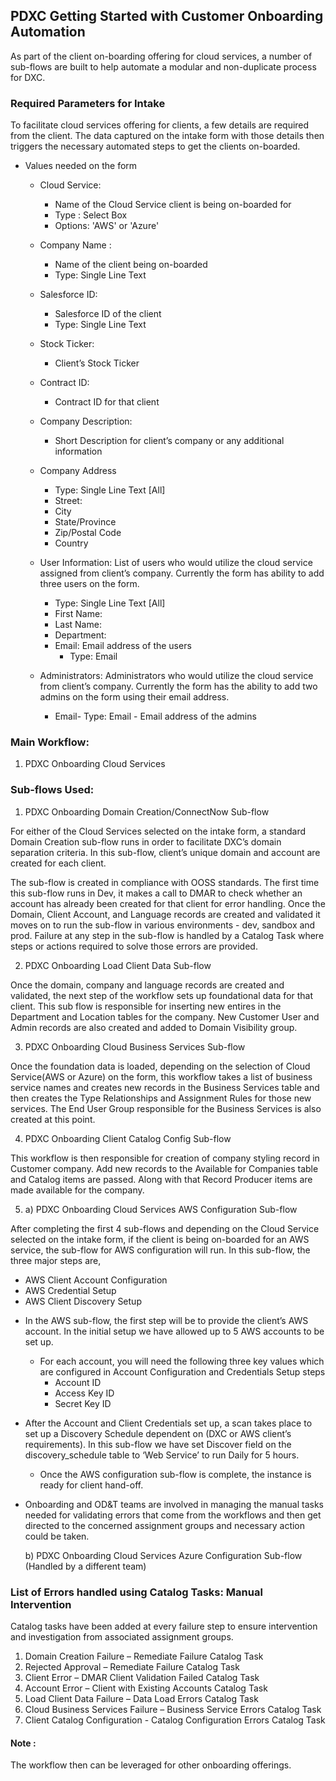 ## PDXC Getting Started with Customer Onboarding Automation

As part of the client on-boarding offering for cloud services, a number of sub-flows are built to help automate a modular and non-duplicate process for DXC. 

### Required Parameters for Intake

To facilitate cloud services offering for clients, a few details are required from the client. The data captured on the intake form with those details then triggers the necessary automated steps to get the clients on-boarded. 

* Values needed on the form
  - Cloud Service:
    - Name of the Cloud Service client is being on-boarded for
    - Type : Select Box 
    - Options: 'AWS' or 'Azure'
    
  - Company Name : 
    - Name of the client being on-boarded
    - Type: Single Line Text
    
  - Salesforce ID: 
    - Salesforce ID of the client 
    - Type: Single Line Text 

  - Stock Ticker: 
    - Client’s Stock Ticker 
    
  - Contract ID: 
    - Contract ID for that client

  - Company Description:
    - Short Description for client’s company or any additional information

  - Company Address
    - Type: Single Line Text [All]
    - Street:
    - City
    - State/Province
    - Zip/Postal Code
    - Country

  - User Information: List of users who would utilize the cloud service assigned from client’s company. Currently the form has ability to add three users on the form. 
    - Type: Single Line Text [All]
    - First Name:
    - Last Name:
    - Department:
    - Email: Email address of the users
      - Type: Email
      
  - Administrators: Administrators who would utilize the cloud service from client’s company. Currently the form has the ability to add two admins on the form using their email address. 
    - Email- Type: Email - Email address of the admins 
    
### Main Workflow:
1. PDXC Onboarding Cloud Services

### Sub-flows Used: 
1. PDXC Onboarding Domain Creation/ConnectNow Sub-flow

For either of the Cloud Services selected on the intake form, a standard Domain Creation sub-flow runs in order to facilitate DXC’s domain separation criteria. In this sub-flow, client’s unique domain and account are created for each client.

The sub-flow is created in compliance with OOSS standards. The first time this sub-flow runs in Dev, it makes a call to DMAR to check whether an account has already been created for that client for error handling. Once the Domain, Client Account, and Language records are created and validated it moves on to run the sub-flow in various environments - dev, sandbox and prod.
Failure at any step in the sub-flow is handled by a Catalog Task where steps or actions required to solve those errors are provided.

2. PDXC Onboarding Load Client Data Sub-flow

Once the domain, company and language records are created and validated, the next step of the workflow sets up foundational data for that client. This sub flow is responsible for inserting new entires in the Department and Location tables for the company. New Customer User and Admin records are also created and added to Domain Visibility group. 

3. PDXC Onboarding Cloud Business Services Sub-flow

Once the foundation data is loaded, depending on the selection of Cloud Service(AWS or Azure) on the form, this workflow takes a list of business service names and creates new records in the Business Services table and then creates the Type Relationships and Assignment Rules for those new services. The End User Group responsible for the Business Services is also created at this point. 

4. PDXC Onboarding Client Catalog Config Sub-flow

This workflow is then responsible for creation of company styling record in Customer company. Add new records to the Available for Companies table and Catalog items are passed. Along with that Record Producer items are made available for the company. 

5. a) PDXC Onboarding Cloud Services AWS Configuration Sub-flow

After completing the first 4 sub-flows and depending on the Cloud Service selected on the intake form, if the client is being on-boarded for an AWS service, the sub-flow for AWS configuration will run. In this sub-flow, the three major steps are,
 
 - AWS Client Account Configuration 
 - AWS Credential Setup
 - AWS Client Discovery Setup
 
 * In the AWS sub-flow, the first step will be to provide the client’s AWS account. In the initial setup we have allowed up to 5 AWS accounts to be set up.
   - For each account, you will need the following three key values which are configured in Account Configuration and Credentials Setup steps
     - Account ID
     - Access Key ID
     - Secret Key ID
     
 * After the Account and Client Credentials set up, a scan takes place to set up a Discovery Schedule dependent on (DXC or AWS client’s requirements). In this sub-flow we have set Discover field on the discovery_schedule table to ‘Web Service’ to run Daily for 5 hours. 
   - Once the AWS configuration sub-flow is complete, the instance is ready for client hand-off. 
   
 * Onboarding and OD&T teams are involved in managing the manual tasks needed for validating errors that come from the workflows and then get directed to the concerned assignment groups and necessary action could be taken. 

   b) PDXC Onboarding Cloud Services Azure Configuration Sub-flow (Handled by a different team)
  
 ### List of Errors handled using **Catalog Tasks**: Manual Intervention 
 
Catalog tasks have been added at every failure step to ensure intervention and investigation from associated assignment groups. 
  1. Domain Creation Failure – Remediate Failure Catalog Task
  2. Rejected Approval – Remediate Failure Catalog Task
  3. Client Error – DMAR Client Validation Failed Catalog Task
  4. Account Error – Client with Existing Accounts Catalog Task
  5. Load Client Data Failure – Data Load Errors Catalog Task
  6. Cloud Business Services Failure – Business Service Errors Catalog Task
  7. Client Catalog Configuration - Catalog Configuration Errors Catalog Task
  
#### Note : 
The workflow then can be leveraged for other onboarding offerings. 




